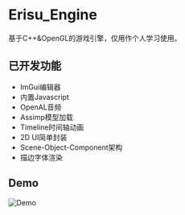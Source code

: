 # Erisu_Engine

基于C++&OpenGL的游戏引擎，仅用作个人学习使用。

## 已开发功能

-  ImGui编辑器
- 内置Javascript
- OpenAL音频
- Assimp模型加载
- Timeline时间轴动画
- 2D UI简单封装
- Scene-Object-Component架构
- 描边字体渲染

## Demo

![Demo](https://github.com/A-Greyrat/Erisu_Engine/blob/master/Demo.gif)
